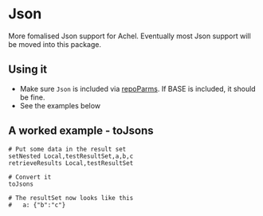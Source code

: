 # Json

More fomalised Json support for Achel. Eventually most Json support will be moved into this package.

## Using it

* Make sure `Json` is included via [repoParms](https://github.com/ksandom/achel/blob/master/docs/programming/creatingARepositoryWithProfiles.md#use-repoparmdefinepackages-to-create-a-profile). If BASE is included, it should be fine.
* See the examples below

## A worked example - toJsons

    # Put some data in the result set
    setNested Local,testResultSet,a,b,c
    retrieveResults Local,testResultSet
    
    # Convert it
    toJsons
    
    # The resultSet now looks like this
    #   a: {"b":"c"}



